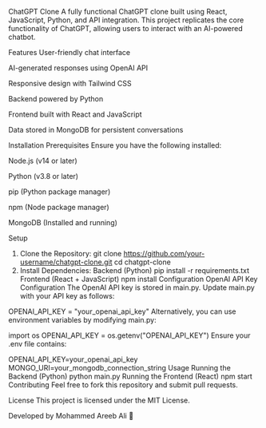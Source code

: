 ChatGPT Clone
A fully functional ChatGPT clone built using React, JavaScript, Python, and API integration. This project replicates the core functionality of ChatGPT, allowing users to interact with an AI-powered chatbot.

Features
User-friendly chat interface

AI-generated responses using OpenAI API

Responsive design with Tailwind CSS

Backend powered by Python

Frontend built with React and JavaScript

Data stored in MongoDB for persistent conversations

Installation
Prerequisites
Ensure you have the following installed:

Node.js (v14 or later)

Python (v3.8 or later)

pip (Python package manager)

npm (Node package manager)

MongoDB (Installed and running)

Setup
1. Clone the Repository:
git clone https://github.com/your-username/chatgpt-clone.git
cd chatgpt-clone
2. Install Dependencies:
Backend (Python)
pip install -r requirements.txt
Frontend (React + JavaScript)
npm install
Configuration
OpenAI API Key Configuration
The OpenAI API key is stored in main.py. Update main.py with your API key as follows:

OPENAI_API_KEY = "your_openai_api_key"
Alternatively, you can use environment variables by modifying main.py:

import os
OPENAI_API_KEY = os.getenv("OPENAI_API_KEY")
Ensure your .env file contains:

OPENAI_API_KEY=your_openai_api_key
MONGO_URI=your_mongodb_connection_string
Usage
Running the Backend (Python)
python main.py
Running the Frontend (React)
npm start
Contributing
Feel free to fork this repository and submit pull requests.

License
This project is licensed under the MIT License.

Developed by Mohammed Areeb Ali 🚀
